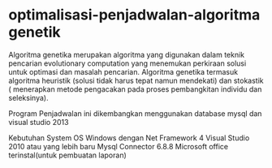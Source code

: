 # optimalisasi-penjadwalan-algoritma genetik
Algoritma genetika merupakan algoritma yang digunakan dalam teknik pencarian evolutionary computation yang menemukan perkiraan solusi untuk optimasi dan masalah pencarian. Algoritma genetika termasuk algoritma heuristik (solusi tidak harus tepat namun mendekati) dan stokastik ( menerapkan metode pengacakan pada proses pembangkitan individu dan seleksinya). 

Program Penjadwalan ini dikembangkan menggunakan database mysql dan visual studio 2013

Kebutuhan System
OS Windows dengan Net Framework 4
Visual Studio 2010 atau yang lebih baru
Mysql Connector 6.8.8
Microsoft office terinstal(untuk pembuatan laporan)

